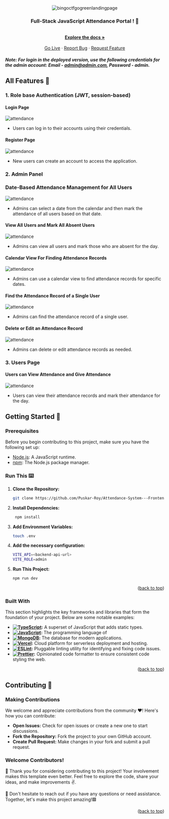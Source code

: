<a name="readme-top"></a>


<br />
<div align="center">
  
  ![bingoctfgogreenlandingpage](https://res.cloudinary.com/dky3cpvtf/image/upload/v1711051483/Attendance%20App/4_mce9vo.png)
  
<h3 align="center">Full-Stack JavaScript 
Attendance Portal ! 📝</h3>
  <p align="center">
    <br />
    <a href="https://github.com/Puskar-Roy/bingoCTF"><strong>Explore the docs »</strong></a>
    <br />
    <br />
    <a href="https://bingoctf.vercel.app">Go Live</a>
    ·
    <a href="https://github.com/Puskar-Roy/Attendance-System---Frontend/issues">Report Bug</a>
    ·
    <a href="https://github.com/Puskar-Roy/Attendance-System---Frontend/issues">Request Feature</a>
  </p>
</div>

##### Note: *For login in the deployed version, use the following credentials for the admin account: Email - admin@admin.com, Password - admin.*

 ## All Features 🌟 

 ### 1. Role base Authentication (JWT, session-based)
 
#### Login Page
 
 ![attendance](https://res.cloudinary.com/dky3cpvtf/image/upload/v1711051459/Attendance%20App/1_wftrnk.png)
 
 - Users can log in to their accounts using their credentials.

 #### Register Page 

 ![attendance](https://res.cloudinary.com/dky3cpvtf/image/upload/v1711051472/Attendance%20App/2_jqjyzd.png)

 - New users can create an account to access the application.

  ### 2. Admin Panel

  ### Date-Based Attendance Management for All Users

  ![attendance](https://res.cloudinary.com/dky3cpvtf/image/upload/v1711061721/Attendance%20App/Untitled_design_s1jlrx.png)

  - Admins can select a date from the calendar and then mark the attendance of all users based on that date.

  
  #### View All Users and Mark All Absent Users
    
  ![attendance](https://res.cloudinary.com/dky3cpvtf/image/upload/v1711051477/Attendance%20App/3_k6jpgj.png)
  
  - Admins can view all users and mark those who are absent for the day.

#### Calendar View For Finding Attendance Records
    
  ![attendance](https://res.cloudinary.com/dky3cpvtf/image/upload/v1711051483/Attendance%20App/4_mce9vo.png)

 - Admins can use a calendar view to find attendance records for specific dates. 


#### Find the Attendance Record of a Single User
    
  ![attendance](https://res.cloudinary.com/dky3cpvtf/image/upload/v1711051495/Attendance%20App/5_h2exa4.png)
  
- Admins can find the attendance record of a single user.  


#### Delete or Edit an Attendance Record
    
  ![attendance](https://res.cloudinary.com/dky3cpvtf/image/upload/v1711051503/Attendance%20App/6_houtbs.png)

 - Admins can delete or edit attendance records as needed. 

### 3. Users Page

#### Users can View Attendance and Give Attendance

![attendance](https://res.cloudinary.com/dky3cpvtf/image/upload/v1711051514/Attendance%20App/7_sgj5te.png)

- Users can view their attendance records and mark their attendance for the day.
  

## Getting Started 🚀


### Prerequisites
Before you begin contributing to this project, make sure you have the following set up:

- [Node.js](https://nodejs.org/): A JavaScript runtime.
- [npm](https://www.npmjs.com/): The Node.js package manager.

### Run This ⌨️

1. **Clone the Repository:**
   ```bash
   git clone https://github.com/Puskar-Roy/Attendance-System---Frontend
   ```
2. **Install Dependencies:**
   ```bash
    npm install
   ```
3. **Add Environment Variables:**
   ```bash
   touch .env
   ```
4. **Add the necessary configuration:**
   
   ```bash
   VITE_API=<backend-api-url>
   VITE_ROLE=admin
   ```
5. **Run This Project:**
   ```bash
   npm run dev
   ```

   <p align="right">(<a href="#readme-top">back to top</a>)</p>






### Built With

This section highlights the key frameworks and libraries that form the foundation of your project. Below are some notable examples:


- **[![TypeScript](https://shields.io/badge/TypeScript-3178C6?logo=TypeScript&logoColor=FFF&style=flat-square)](https://www.typescriptlang.org/):** A superset of JavaScript that adds static types.
- **[![JavaScript](https://img.shields.io/badge/JavaScript-323330?style=for-the-badge&logo=javascript&logoColor=F7DF1E)](https://developer.mozilla.org/en-US/docs/Web/JavaScript):** The programming language of 
- **[![MongoDB](https://img.shields.io/badge/MongoDB-4EA94B?style=for-the-badge&logo=mongodb&logoColor=white)](https://www.mongodb.com/):** The database for modern applications.
- **[![Vercel](https://img.shields.io/badge/Vercel-000000?style=for-the-badge&logo=vercel&logoColor=white)](https://vercel.com/):** Cloud platform for serverless deployment and hosting.
- **[![ESLint](https://img.shields.io/badge/ESLint-4B32C3?style=for-the-badge&logo=eslint&logoColor=white)](https://eslint.org/):** Pluggable linting utility for identifying and fixing code issues.
- **[![Prettier](https://img.shields.io/badge/Prettier-F7B93E?style=for-the-badge&logo=prettier&logoColor=white)](https://prettier.io/):** Opinionated code formatter to ensure consistent code styling the web.



<p align="right">(<a href="#readme-top">back to top</a>)</p>


   
## Contributing 🌟   
### Making Contributions

We welcome and appreciate contributions from the community ❤️! Here's how you can contribute:

- **Open Issues:** Check for open issues or create a new one to start discussions.
- **Fork the Repository:** Fork the project to your own GitHub account.
- **Create Pull Request:** Make changes in your fork and submit a pull request.

### Welcome Contributors!

🚀 Thank you for considering contributing to this project! Your involvement makes this template even better. Feel free to explore the code, share your ideas, and make improvements ✌️.

🌟 Don't hesitate to reach out if you have any questions or need assistance. Together, let's make this project amazing!🟩

<p align="right">(<a href="#readme-top">back to top</a>)</p>






